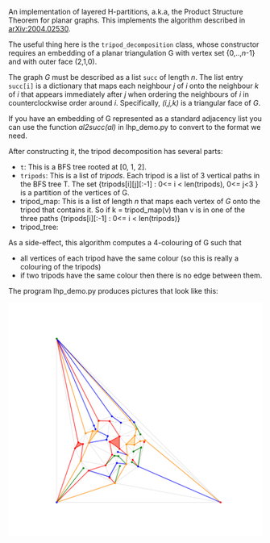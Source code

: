 An implementation of layered H-partitions, a.k.a, the Product Structure Theorem for planar graphs.  This implements the algorithm described in [arXiv:2004.02530](https://arxiv.org/abs/2004.02530).

The useful thing here is the `tripod_decomposition` class, whose constructor requires an embedding of a planar triangulation G with vertex set \{0,..,*n*-1\} and with outer face (2,1,0).

The graph *G* must be described as a list `succ` of length *n*. The list entry `succ[i]` is a dictionary that maps each neighbour *j* of *i* onto the neighbour *k* of *i* that appears immediately after *j* when ordering the neighbours of *i* in counterclockwise order around *i*.  Specifically, *(i,j,k)* is a triangular face of *G*.

If you have an embedding of G represented as a standard adjacency list you can use the function *al2succ(al)* in lhp_demo.py to convert to the format we need.

After constructing it, the tripod decomposition has several parts:

- `t`: This is a BFS tree rooted at [0, 1, 2].
- `tripods`: This is a list of *tripods*.  Each tripod is a list of 3 vertical paths in the BFS tree T.  The set \{tripods[i][j][:-1] : 0<= i < len(tripods), 0<= j<3 \}  is a partition of the vertices of G.
- tripod_map: This is a list of length *n* that maps each vertex of *G* onto the tripod that contains it.  So if k = tripod_map(v) than v is in one of the three paths \{tripods[i][:-1] : 0<= i < len(tripods)\}
- tripod_tree:


As a side-effect, this algorithm computes a 4-colouring of G such that

- all vertices of each tripod have the same colour (so this is really a colouring of the tripods)
- if two tripods have the same colour then there is no edge between them.

The program lhp_demo.py produces pictures that look like this:

![tripod decomposition](figure.png "Tripod decomposition")
